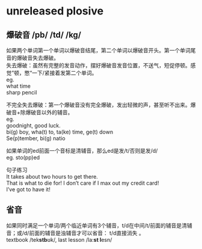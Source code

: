 # unreleased plosive
     
爆破音 /pb/ /td/ /kg/     
--------------------
如果两个单词第一个单词以爆破音结尾，第二个单词以爆破音开头。第一个单词尾音的爆破音失去爆破。          
失去爆破：虽然有完整的发音动作，摆好爆破音发音位置，不送气，短促停顿。感觉”顿，憋“一下/紧接着发第二个单词。    
eg.    
what time    
sharp pencil    

不完全失去爆破：第一个爆破音没有完全爆破，发出轻微的声，甚至听不出来。爆破音+除爆破音以外的辅音。     
eg.    
goodnight, good luck.     
bi(g) boy, wha(t) to, ta(ke) time, ge(t) down    
Se(p)tember, bi(g) natio     

如果单词的ed前面一个音标是清辅音，那么ed是发/t/否则是发/d/     
eg. sto(pp)ed      

句子练习    
It takes about two hours to get there.      
That is what to die for! I don’t care if I max out my credit card!      
I’ve got to have it!     

省音    
----
如果同时满足⼀个单词/两个临近单词有3个辅⾳，t/d在中间/t/前⾯的辅⾳是清辅⾳；或/d/前⾯的辅⾳是浊辅⾳才可以省⾳： t/d直接消失 。   
textbook /tek**stb**ʊk/, last lesson /la:**st l**esn/    
